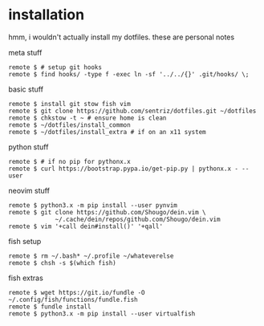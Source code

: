 # installation
hmm, i wouldn't actually install my dotfiles. these are personal notes

meta stuff

    remote $ # setup git hooks
    remote $ find hooks/ -type f -exec ln -sf '../../{}' .git/hooks/ \;

basic stuff

    remote $ install git stow fish vim
    remote $ git clone https://github.com/sentriz/dotfiles.git ~/dotfiles
    remote $ chkstow -t ~ # ensure home is clean
    remote $ ~/dotfiles/install_common
    remote $ ~/dotfiles/install_extra # if on an x11 system

python stuff

    remote $ # if no pip for pythonx.x
    remote $ curl https://bootstrap.pypa.io/get-pip.py | pythonx.x - --user

neovim stuff

    remote $ python3.x -m pip install --user pynvim
    remote $ git clone https://github.com/Shougo/dein.vim \
                 ~/.cache/dein/repos/github.com/Shougo/dein.vim
    remote $ vim '+call dein#install()' '+qall'

fish setup

    remote $ rm ~/.bash* ~/.profile ~/whateverelse
    remote $ chsh -s $(which fish)

fish extras

    remote $ wget https://git.io/fundle -O ~/.config/fish/functions/fundle.fish
    remote $ fundle install
    remote $ python3.x -m pip install --user virtualfish
